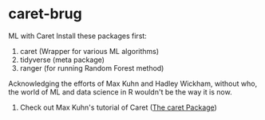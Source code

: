 # caret-brug
ML with Caret
Install these packages first:
1. caret (Wrapper for various ML algorithms)
2. tidyverse (meta package)
3. ranger (for running Random Forest method)

Acknowledging the efforts of Max Kuhn and Hadley Wickham, without who, the world of ML and data science in R wouldn't be the way it is now.
1. Check out Max Kuhn's tutorial of Caret ([The caret Package](https://topepo.github.io/caret/index.html))

